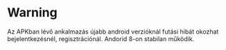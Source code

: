 # Warning
Az APKban lévő ankalmazás újabb android verzióknál futási hibát okozhat bejelentkezésnél, regisztrációnál. Andorid 8-on stabilan működik.
